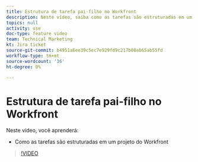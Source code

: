 ```yaml
---
title: Estrutura de tarefa pai-filho no Workfront
description: Neste vídeo, saiba como as tarefas são estruturadas em um projeto do Workfront
topics: null
activity: use
doc-type: feature video
team: Technical Marketing
kt: Jira ticket
source-git-commit: b4951a6ee39c5ec7e929fd9c217b08ab65ab55fd
workflow-type: tm+mt
source-wordcount: '36'
ht-degree: 0%

---
```


# Estrutura de tarefa pai-filho no Workfront

Neste vídeo, você aprenderá:

* Como as tarefas são estruturadas em um projeto do Workfront

>[!VIDEO](https://video.tv.adobe.com/v/335087/?quality=12)